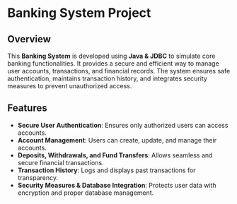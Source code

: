 # Banking System Project

## Overview
This **Banking System** is developed using **Java & JDBC** to simulate core banking functionalities. It provides a secure and efficient way to manage user accounts, transactions, and financial records. The system ensures safe authentication, maintains transaction history, and integrates security measures to prevent unauthorized access.

## Features
- **Secure User Authentication**: Ensures only authorized users can access accounts.
- **Account Management**: Users can create, update, and manage their accounts.
- **Deposits, Withdrawals, and Fund Transfers**: Allows seamless and secure financial transactions.
- **Transaction History**: Logs and displays past transactions for transparency.
- **Security Measures & Database Integration**: Protects user data with encryption and proper database management.
